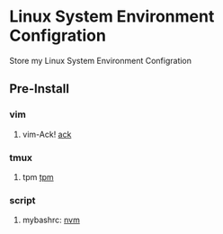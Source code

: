 # Linux System Environment Configration

Store my Linux System Environment Configration

## Pre-Install
### vim
1. vim-Ack!  [ack](https://beyondgrep.com/install/)

### tmux
1. tpm [tpm](https://github.com/tmux-plugins/tpm)

### script
1. mybashrc: [nvm](https://github.com/creationix/nvm)
